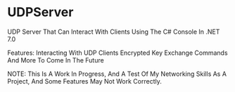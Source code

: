 # UDPServer
UDP Server That Can Interact With Clients Using The C# Console In .NET 7.0

Features:
Interacting With UDP Clients
Encrypted Key Exchange
Commands
And More To Come In The Future

NOTE:
This Is A Work In Progress, And A Test Of My Networking Skills As A Project, And Some Features May Not Work Correctly.
